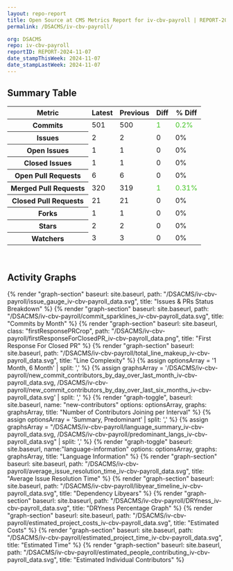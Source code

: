 ```yaml
---
layout: repo-report
title: Open Source at CMS Metrics Report for iv-cbv-payroll | REPORT-2024-11-07
permalink: /DSACMS/iv-cbv-payroll/

org: DSACMS
repo: iv-cbv-payroll
reportID: REPORT-2024-11-07
date_stampThisWeek: 2024-11-07
date_stampLastWeek: 2024-11-07
---
```

<div class="summary-table">
  <table class="usa-table usa-table--borderless">
    <h2> Summary Table </h2>
    <thead>
      <tr>
        <th scope="col">Metric</th>
        <th scope="col">Latest</th>
        <th scope="col">Previous</th>
        <th scope="col">Diff</th>
        <th scope="col">% Diff</th>
      </tr>
    </thead>
    <tbody>
      <tr>
        <th scope="row">Commits</th>
        <td>501</td>
        <td>500</td>
        <td style="color: #45c527" >1</td>
        <td style="color: #45c527" >0.2%</td>
      </tr>
      <tr>
        <th scope="row">Issues</th>
        <td>2</td>
        <td>2</td>
        <td style="" >0</td>
        <td style="" >0%</td>
      </tr>
      <tr>
        <th scope="row">Open Issues</th>
        <td>1</td>
        <td>1</td>
        <td style="" >0</td>
        <td style="" >0%</td>
      </tr>
      <tr>
        <th scope="row">Closed Issues</th>
        <td>1</td>
        <td>1</td>
        <td style="" >0</td>
        <td style="" >0%</td>
      </tr>
      <tr>
        <th scope="row">Open Pull Requests</th>
        <td>6</td>
        <td>6</td>
        <td style="" >0</td>
        <td style="" >0%</td>
      </tr>
      <tr>
        <th scope="row">Merged Pull Requests</th>
        <td>320</td>
        <td>319</td>
        <td style="color: #45c527" >1</td>
        <td style="color: #45c527" >0.31%</td>
      </tr>
      <tr>
        <th scope="row">Closed Pull Requests</th>
        <td>21</td>
        <td>21</td>
        <td style="" >0</td>
        <td style="" >0%</td>
      </tr>
      <tr>
        <th scope="row">Forks</th>
        <td>1</td>
        <td>1</td>
        <td style="" >0</td>
        <td style="" >0%</td>
      </tr>
      <tr>
        <th scope="row">Stars</th>
        <td>2</td>
        <td>2</td>
        <td style="" >0</td>
        <td style="" >0%</td>
      </tr>
      <tr>
        <th scope="row">Watchers</th>
        <td>3</td>
        <td>3</td>
        <td style="" >0</td>
        <td style="" >0%</td>
      </tr>
    </tbody>
  </table>
</div>
<div class="graph-container">
  <br>
  <h2>Activity Graphs</h2>
  <div class="all-graphs">
    <!--- Issues/PRs Status Breakdown Graph -->
    {% render "graph-section"  baseurl: site.baseurl, path: "/DSACMS/iv-cbv-payroll/issue_gauge_iv-cbv-payroll_data.svg", title: "Issues & PRs Status Breakdown" %}
    <!--- Contributor Activity Line Graph -->
    {% render "graph-section" baseurl: site.baseurl, path: "/DSACMS/iv-cbv-payroll/commit_sparklines_iv-cbv-payroll_data.svg", title: "Commits by Month" %}
    <!--- First Response For Closed PR Scatterplot -->
    {% render "graph-section" baseurl: site.baseurl, class: "firstResponsePRCrop", path: "/DSACMS/iv-cbv-payroll/firstResponseForClosedPR_iv-cbv-payroll_data.png", title: "First Response For Closed PR" %}
    <!--- Line Complexity Graphs -->
    {% render "graph-section" baseurl: site.baseurl, path: "/DSACMS/iv-cbv-payroll/total_line_makeup_iv-cbv-payroll_data.svg", title: "Line Complexity" %}
    <!--- New Commit Contributors by Day over Last Month and Last 6 Months -->
      {% assign optionsArray = '1 Month, 6 Month' | split: ',' %}
      {% assign graphsArray = '/DSACMS/iv-cbv-payroll/new_commit_contributors_by_day_over_last_month_iv-cbv-payroll_data.svg, /DSACMS/iv-cbv-payroll/new_commit_contributors_by_day_over_last_six_months_iv-cbv-payroll_data.svg' | split: ',' %}
      {% render "graph-toggle", baseurl: site.baseurl, name: "new-contributors" options: optionsArray, graphs: graphsArray, title: "Number of Contributors Joining per Interval" %}
    <!-- Languages Graphs - Summary + Predominant -->
    {% assign optionsArray = 'Summary, Predominant' | split: ',' %}
    {% assign graphsArray = "/DSACMS/iv-cbv-payroll/language_summary_iv-cbv-payroll_data.svg, /DSACMS/iv-cbv-payroll/predominant_langs_iv-cbv-payroll_data.svg" | split: ',' %}
    {% render "graph-toggle" baseurl: site.baseurl, name:"language-information" options: optionsArray, graphs: graphsArray, title: "Language Information" %}
    <!-- Average Issue Resolution Time -->
    {% render "graph-section" baseurl: site.baseurl, path: "/DSACMS/iv-cbv-payroll/average_issue_resolution_time_iv-cbv-payroll_data.svg", title: "Average Issue Resolution Time" %}
    <!-- Libyear Timeline Graph -->
    {% render "graph-section" baseurl: site.baseurl, path: "/DSACMS/iv-cbv-payroll/libyear_timeline_iv-cbv-payroll_data.svg", title: "Dependency Libyears" %}
    <!-- DRYness Percentages Graph -->
    {% render "graph-section" baseurl: site.baseurl, path: "/DSACMS/iv-cbv-payroll/DRYness_iv-cbv-payroll_data.svg", title: "DRYness Percentage Graph" %}
    <!-- Cost Estimate Chart -->
    {% render "graph-section" baseurl: site.baseurl, path: "/DSACMS/iv-cbv-payroll/estimated_project_costs_iv-cbv-payroll_data.svg", title: "Estimated Costs" %}
     <!-- Time Estimate Chart -->
    {% render "graph-section" baseurl: site.baseurl, path: "/DSACMS/iv-cbv-payroll/estimated_project_time_iv-cbv-payroll_data.svg", title: "Estimated Time" %}
    <!-- Contributor Estimate Chart -->
    {% render "graph-section" baseurl: site.baseurl, path: "/DSACMS/iv-cbv-payroll/estimated_people_contributing_iv-cbv-payroll_data.svg", title: "Estimated Individual Contributors" %}
</div>